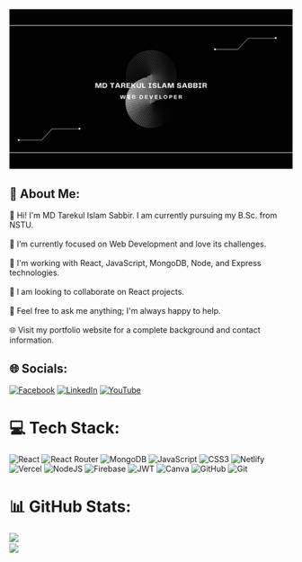 <img src="banner.png" alt="TI Sabbirs GitHub README header image">

## 💫 About Me:
👋 Hi! I'm MD Tarekul Islam Sabbir. I am currently pursuing my B.Sc. from NSTU.<br><br>🔭 I’m currently focused on Web Development and love its challenges.<br><br>🌱 I'm working with React, JavaScript, MongoDB, Node, and Express technologies.<br><br>🤝 I am looking to collaborate on React projects.<br><br>💬 Feel free to ask me anything; I'm always happy to help.<br><br>🌐 Visit my portfolio website for a complete background and contact information.


## 🌐 Socials:
[![Facebook](https://img.shields.io/badge/Facebook-%231877F2.svg?logo=Facebook&logoColor=white)](https://facebook.com/MDTISabbir) [![LinkedIn](https://img.shields.io/badge/LinkedIn-%230077B5.svg?logo=linkedin&logoColor=white)](https://linkedin.com/in/mdtisabbir) [![YouTube](https://img.shields.io/badge/YouTube-%23FF0000.svg?logo=YouTube&logoColor=white)](https://youtube.com/@tisabbir1) 

# 💻 Tech Stack:
![React](https://img.shields.io/badge/react-%2320232a.svg?style=for-the-badge&logo=react&logoColor=%2361DAFB) ![React Router](https://img.shields.io/badge/React_Router-CA4245?style=for-the-badge&logo=react-router&logoColor=white) ![MongoDB](https://img.shields.io/badge/MongoDB-%234ea94b.svg?style=for-the-badge&logo=mongodb&logoColor=white) ![JavaScript](https://img.shields.io/badge/javascript-%23323330.svg?style=for-the-badge&logo=javascript&logoColor=%23F7DF1E) ![CSS3](https://img.shields.io/badge/css3-%231572B6.svg?style=for-the-badge&logo=css3&logoColor=white) ![Netlify](https://img.shields.io/badge/netlify-%23000000.svg?style=for-the-badge&logo=netlify&logoColor=#00C7B7) ![Vercel](https://img.shields.io/badge/vercel-%23000000.svg?style=for-the-badge&logo=vercel&logoColor=white) ![NodeJS](https://img.shields.io/badge/node.js-6DA55F?style=for-the-badge&logo=node.js&logoColor=white) ![Firebase](https://img.shields.io/badge/firebase-%23039BE5.svg?style=for-the-badge&logo=firebase) ![JWT](https://img.shields.io/badge/JWT-black?style=for-the-badge&logo=JSON%20web%20tokens) ![Canva](https://img.shields.io/badge/Canva-%2300C4CC.svg?style=for-the-badge&logo=Canva&logoColor=white) ![GitHub](https://img.shields.io/badge/github-%23121011.svg?style=for-the-badge&logo=github&logoColor=white) ![Git](https://img.shields.io/badge/git-%23F05033.svg?style=for-the-badge&logo=git&logoColor=white)
# 📊 GitHub Stats:
![](https://github-readme-stats.vercel.app/api?username=tisabbir&theme=midnight-purple&hide_border=true&include_all_commits=false&count_private=true)<br/>
![](https://github-readme-stats.vercel.app/api/top-langs/?username=tisabbir&theme=midnight-purple&hide_border=true&include_all_commits=false&count_private=true&layout=compact)
